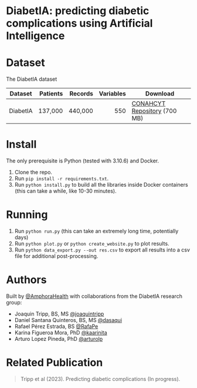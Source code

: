 DiabetIA: predicting diabetic complications using Artificial Intelligence
==============================


Dataset
=========

The DiabetIA dataset 

| Dataset                                                           | Patients | Records | Variables | Download                                                                   |
| ----------------------------------------------------------------- | ---------: | ---------: | --------: | -------------------------------------------------------------------------- |
| DiabetIA              |         137,000 |  440,000 |    550 | [CONAHCYT Repository](TBD) (700 MB)


Install
=======

The only prerequisite is Python (tested with 3.10.6) and Docker.

1. Clone the repo.
2. Run `pip install -r requirements.txt`.
3. Run `python install.py` to build all the libraries inside Docker containers (this can take a while, like 10-30 minutes).

Running
=======

1. Run `python run.py` (this can take an extremely long time, potentially days)
2. Run `python plot.py` or `python create_website.py` to plot results.
3. Run `python data_export.py --out res.csv` to export all results into a csv file for additional post-processing.

Authors
=======

Built by [@AmphoraHealth](github.com/AmphoraHealth) with collaborations from the DiabetIA research group:
* Joaquin Tripp, BS, MS [@joaquintripp](github.com/joaquintripp)
* Daniel Santana Quinteros, BS, MS [@dasaqui](github.com/dasaqui)
* Rafael Pérez Estrada, BS [@RafaPe](github.com/RafaPe)
* Karina Figueroa Mora, PhD [@kaarinita](github.com/kaarinita)
* Arturo Lopez Pineda, PhD [@arturolp](github.com/arturolp)

Related Publication
==================

> Tripp et al (2023). Predicting diabetic complications (In progress).
